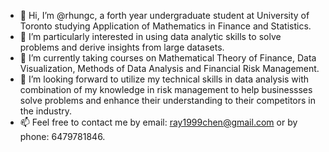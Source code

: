 - 👋 Hi, I’m @rhungc, a forth year undergraduate student at University of Toronto studying Application of Mathematics in Finance and Statistics. 
- 👀 I’m particularly interested in using data analytic skills to solve problems and derive insights from large datasets.  
- 🌱 I’m currently taking courses on Mathematical Theory of Finance, Data Visualization, Methods of Data Analysis and Financial Risk Management.  
- 💞️ I’m looking forward to utilize my technical skills in data analysis with combination of my knowledge in risk management to help businessses solve problems and enhance their understanding to their competitors in the industry. 
- 📫 Feel free to contact me by email: ray1999chen@gmail.com or by phone: 6479781846.   

<!---
rhungc/rhungc is a ✨ special ✨ repository because its `README.md` (this file) appears on your GitHub profile.
You can click the Preview link to take a look at your changes.
--->
